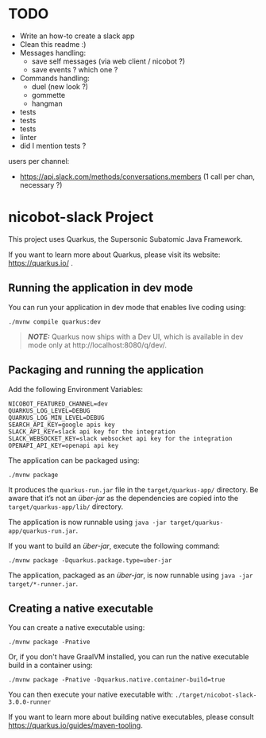 # TODO

* Write an how-to create a slack app
* Clean this readme :)
* Messages handling:
    * save self messages (via web client / nicobot ?)
    * save events ? which one ?
* Commands handling:
  * duel (new look ?)
  * gommette
  * hangman
* tests
* tests
* tests
* linter
* did I mention tests ?

users per channel:
- https://api.slack.com/methods/conversations.members (1 call per chan, necessary ?)


# nicobot-slack Project

This project uses Quarkus, the Supersonic Subatomic Java Framework.

If you want to learn more about Quarkus, please visit its website: https://quarkus.io/ .

## Running the application in dev mode

You can run your application in dev mode that enables live coding using:
```shell script
./mvnw compile quarkus:dev
```

> **_NOTE:_**  Quarkus now ships with a Dev UI, which is available in dev mode only at http://localhost:8080/q/dev/.

## Packaging and running the application

Add the following Environment Variables:
```
NICOBOT_FEATURED_CHANNEL=dev
QUARKUS_LOG_LEVEL=DEBUG
QUARKUS_LOG_MIN_LEVEL=DEBUG
SEARCH_API_KEY=google apis key
SLACK_API_KEY=slack api key for the integration
SLACK_WEBSOCKET_KEY=slack websocket api key for the integration
OPENAPI_API_KEY=openapi api key
```

The application can be packaged using:
```shell script
./mvnw package
```
It produces the `quarkus-run.jar` file in the `target/quarkus-app/` directory.
Be aware that it’s not an _über-jar_ as the dependencies are copied into the `target/quarkus-app/lib/` directory.

The application is now runnable using `java -jar target/quarkus-app/quarkus-run.jar`.

If you want to build an _über-jar_, execute the following command:
```shell script
./mvnw package -Dquarkus.package.type=uber-jar
```

The application, packaged as an _über-jar_, is now runnable using `java -jar target/*-runner.jar`.

## Creating a native executable

You can create a native executable using: 
```shell script
./mvnw package -Pnative
```

Or, if you don't have GraalVM installed, you can run the native executable build in a container using: 
```shell script
./mvnw package -Pnative -Dquarkus.native.container-build=true
```

You can then execute your native executable with: `./target/nicobot-slack-3.0.0-runner`

If you want to learn more about building native executables, please consult https://quarkus.io/guides/maven-tooling.
